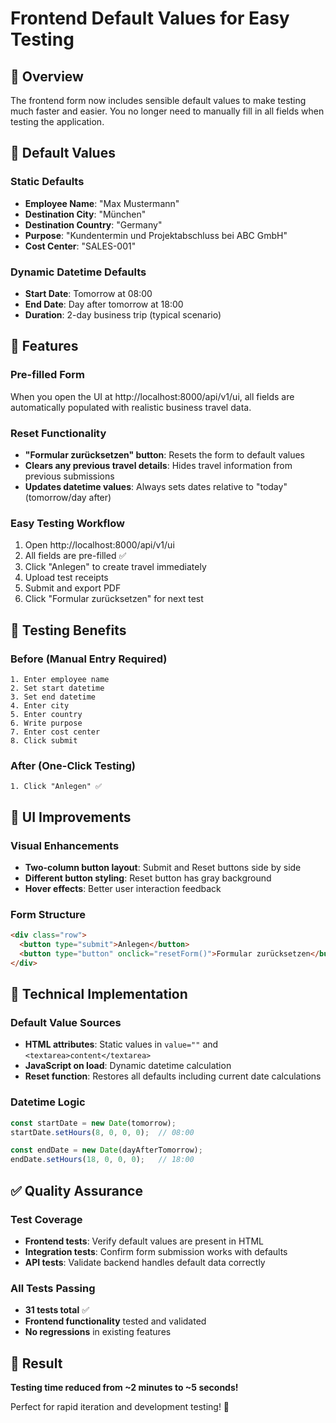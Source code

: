 # Frontend Default Values for Easy Testing

## 🎯 Overview
The frontend form now includes sensible default values to make testing much faster and easier. You no longer need to manually fill in all fields when testing the application.

## 📝 Default Values

### Static Defaults
- **Employee Name**: "Max Mustermann"
- **Destination City**: "München"
- **Destination Country**: "Germany"
- **Purpose**: "Kundentermin und Projektabschluss bei ABC GmbH"
- **Cost Center**: "SALES-001"

### Dynamic Datetime Defaults
- **Start Date**: Tomorrow at 08:00
- **End Date**: Day after tomorrow at 18:00
- **Duration**: 2-day business trip (typical scenario)

## 🚀 Features

### Pre-filled Form
When you open the UI at http://localhost:8000/api/v1/ui, all fields are automatically populated with realistic business travel data.

### Reset Functionality
- **"Formular zurücksetzen" button**: Resets the form to default values
- **Clears any previous travel details**: Hides travel information from previous submissions
- **Updates datetime values**: Always sets dates relative to "today" (tomorrow/day after)

### Easy Testing Workflow
1. Open http://localhost:8000/api/v1/ui
2. All fields are pre-filled ✅
3. Click "Anlegen" to create travel immediately
4. Upload test receipts
5. Submit and export PDF
6. Click "Formular zurücksetzen" for next test

## 🧪 Testing Benefits

### Before (Manual Entry Required)
```
1. Enter employee name
2. Set start datetime  
3. Set end datetime
4. Enter city
5. Enter country  
6. Write purpose
7. Enter cost center
8. Click submit
```

### After (One-Click Testing)
```
1. Click "Anlegen" ✅
```

## 🎨 UI Improvements

### Visual Enhancements
- **Two-column button layout**: Submit and Reset buttons side by side
- **Different button styling**: Reset button has gray background
- **Hover effects**: Better user interaction feedback

### Form Structure
```html
<div class="row">
  <button type="submit">Anlegen</button>
  <button type="button" onclick="resetForm()">Formular zurücksetzen</button>
</div>
```

## 🔧 Technical Implementation

### Default Value Sources
- **HTML attributes**: Static values in `value=""` and `<textarea>content</textarea>`
- **JavaScript on load**: Dynamic datetime calculation
- **Reset function**: Restores all defaults including current date calculations

### Datetime Logic
```javascript
const startDate = new Date(tomorrow);
startDate.setHours(8, 0, 0, 0);  // 08:00

const endDate = new Date(dayAfterTomorrow); 
endDate.setHours(18, 0, 0, 0);   // 18:00
```

## ✅ Quality Assurance

### Test Coverage
- **Frontend tests**: Verify default values are present in HTML
- **Integration tests**: Confirm form submission works with defaults
- **API tests**: Validate backend handles default data correctly

### All Tests Passing
- **31 tests total** ✅
- **Frontend functionality** tested and validated
- **No regressions** in existing features

## 🎉 Result

**Testing time reduced from ~2 minutes to ~5 seconds!**

Perfect for rapid iteration and development testing! 🚀
